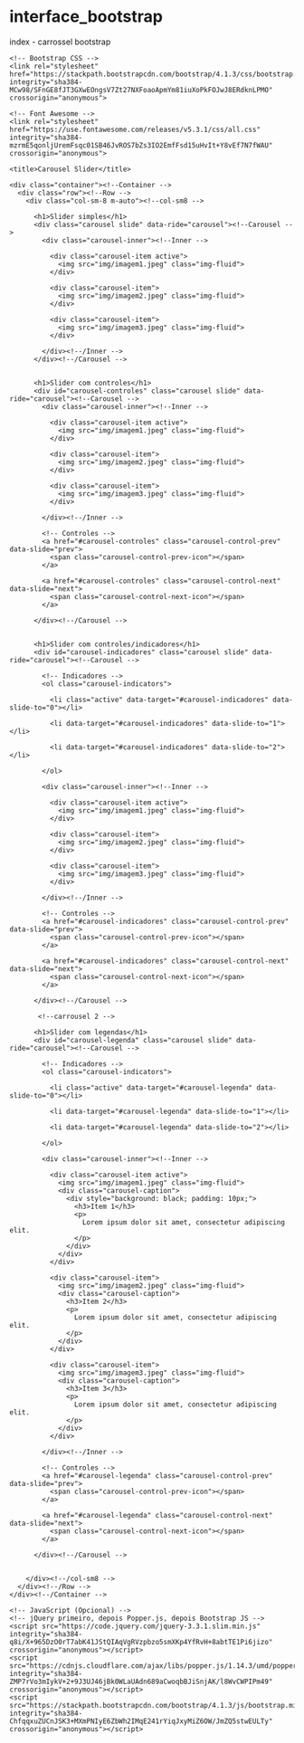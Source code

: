 # interface_bootstrap
index - carrossel bootstrap
<!DOCTYPE html>
<html lang="pt-br">
  <head>
    <!-- Meta tags Obrigatórias -->
    <meta charset="utf-8">
    <meta name="viewport" content="width=device-width, initial-scale=1, shrink-to-fit=no">

    <!-- Bootstrap CSS -->
    <link rel="stylesheet" href="https://stackpath.bootstrapcdn.com/bootstrap/4.1.3/css/bootstrap.min.css" integrity="sha384-MCw98/SFnGE8fJT3GXwEOngsV7Zt27NXFoaoApmYm81iuXoPkFOJwJ8ERdknLPMO" crossorigin="anonymous">

    <!-- Font Awesome -->
    <link rel="stylesheet" href="https://use.fontawesome.com/releases/v5.3.1/css/all.css" integrity="sha384-mzrmE5qonljUremFsqc01SB46JvROS7bZs3IO2EmfFsd15uHvIt+Y8vEf7N7fWAU" crossorigin="anonymous">

    <title>Carousel Slider</title>
  </head>
  <body style="padding-bottom: 80px;">
    
    <div class="container"><!--Container -->
      <div class="row"><!--Row -->
        <div class="col-sm-8 m-auto"><!--col-sm8 -->
          
          <h1>Slider simples</h1>
          <div class="carousel slide" data-ride="carousel"><!--Carousel -->
            <div class="carousel-inner"><!--Inner -->
              
              <div class="carousel-item active">
                <img src="img/imagem1.jpeg" class="img-fluid">
              </div>

              <div class="carousel-item">
                <img src="img/imagem2.jpeg" class="img-fluid">
              </div>

              <div class="carousel-item">
                <img src="img/imagem3.jpeg" class="img-fluid">
              </div>

            </div><!--/Inner -->
          </div><!--/Carousel -->
          

          <h1>Slider com controles</h1>
          <div id="carousel-controles" class="carousel slide" data-ride="carousel"><!--Carousel -->
            <div class="carousel-inner"><!--Inner -->
              
              <div class="carousel-item active">
                <img src="img/imagem1.jpeg" class="img-fluid">
              </div>

              <div class="carousel-item">
                <img src="img/imagem2.jpeg" class="img-fluid">
              </div>

              <div class="carousel-item">
                <img src="img/imagem3.jpeg" class="img-fluid">
              </div>

            </div><!--/Inner -->

            <!-- Controles -->
            <a href="#carousel-controles" class="carousel-control-prev" data-slide="prev">
              <span class="carousel-control-prev-icon"></span>
            </a>

            <a href="#carousel-controles" class="carousel-control-next" data-slide="next">
              <span class="carousel-control-next-icon"></span>
            </a>

          </div><!--/Carousel -->
          

          <h1>Slider com controles/indicadores</h1>
          <div id="carousel-indicadores" class="carousel slide" data-ride="carousel"><!--Carousel -->

            <!-- Indicadores -->
            <ol class="carousel-indicators">

              <li class="active" data-target="#carousel-indicadores" data-slide-to="0"></li>

              <li data-target="#carousel-indicadores" data-slide-to="1"></li>

              <li data-target="#carousel-indicadores" data-slide-to="2"></li>

            </ol>

            <div class="carousel-inner"><!--Inner -->
              
              <div class="carousel-item active">
                <img src="img/imagem1.jpeg" class="img-fluid">
              </div>

              <div class="carousel-item">
                <img src="img/imagem2.jpeg" class="img-fluid">
              </div>

              <div class="carousel-item">
                <img src="img/imagem3.jpeg" class="img-fluid">
              </div>

            </div><!--/Inner -->

            <!-- Controles -->
            <a href="#carousel-indicadores" class="carousel-control-prev" data-slide="prev">
              <span class="carousel-control-prev-icon"></span>
            </a>

            <a href="#carousel-indicadores" class="carousel-control-next" data-slide="next">
              <span class="carousel-control-next-icon"></span>
            </a>

          </div><!--/Carousel -->
          
           <!--carrousel 2 -->

          <h1>Slider com legendas</h1>
          <div id="carousel-legenda" class="carousel slide" data-ride="carousel"><!--Carousel -->

            <!-- Indicadores -->
            <ol class="carousel-indicators">

              <li class="active" data-target="#carousel-legenda" data-slide-to="0"></li>

              <li data-target="#carousel-legenda" data-slide-to="1"></li>

              <li data-target="#carousel-legenda" data-slide-to="2"></li>

            </ol>

            <div class="carousel-inner"><!--Inner -->
              
              <div class="carousel-item active">
                <img src="img/imagem1.jpeg" class="img-fluid">
                <div class="carousel-caption">
                  <div style="background: black; padding: 10px;">
                    <h3>Item 1</h3>
                    <p>
                      Lorem ipsum dolor sit amet, consectetur adipiscing elit.
                    </p>
                  </div>
                </div>
              </div>
             
              <div class="carousel-item">
                <img src="img/imagem2.jpeg" class="img-fluid">
                <div class="carousel-caption">
                  <h3>Item 2</h3>
                  <p>
                    Lorem ipsum dolor sit amet, consectetur adipiscing elit.
                  </p>
                </div>
              </div>

              <div class="carousel-item">
                <img src="img/imagem3.jpeg" class="img-fluid">
                <div class="carousel-caption">
                  <h3>Item 3</h3>
                  <p>
                    Lorem ipsum dolor sit amet, consectetur adipiscing elit.
                  </p>
                </div>
              </div>

            </div><!--/Inner -->

            <!-- Controles -->
            <a href="#carousel-legenda" class="carousel-control-prev" data-slide="prev">
              <span class="carousel-control-prev-icon"></span>
            </a>

            <a href="#carousel-legenda" class="carousel-control-next" data-slide="next">
              <span class="carousel-control-next-icon"></span>
            </a>

          </div><!--/Carousel -->
          

        </div><!--/col-sm8 -->
      </div><!--/Row -->
    </div><!--/Container -->

    <!-- JavaScript (Opcional) -->
    <!-- jQuery primeiro, depois Popper.js, depois Bootstrap JS -->
    <script src="https://code.jquery.com/jquery-3.3.1.slim.min.js" integrity="sha384-q8i/X+965DzO0rT7abK41JStQIAqVgRVzpbzo5smXKp4YfRvH+8abtTE1Pi6jizo" crossorigin="anonymous"></script>
    <script src="https://cdnjs.cloudflare.com/ajax/libs/popper.js/1.14.3/umd/popper.min.js" integrity="sha384-ZMP7rVo3mIykV+2+9J3UJ46jBk0WLaUAdn689aCwoqbBJiSnjAK/l8WvCWPIPm49" crossorigin="anonymous"></script>
    <script src="https://stackpath.bootstrapcdn.com/bootstrap/4.1.3/js/bootstrap.min.js" integrity="sha384-ChfqqxuZUCnJSK3+MXmPNIyE6ZbWh2IMqE241rYiqJxyMiZ6OW/JmZQ5stwEULTy" crossorigin="anonymous"></script>
  </body>
</html>
